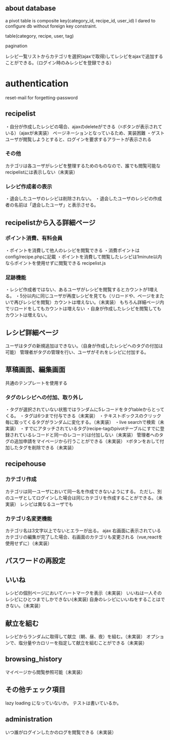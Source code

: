 ## about database
a pivot table is composite key(category_id, recipe_id, user_id)
I dared to configure db without foreign key constraint.

table(category, recipe, user, tag)

pagination

レシピ一覧リストからカテゴリを選択(ajaxで取得)してレシピをajaxで追加することができる。（ログイン時のみレシピを登録できる）

# authentication

reset-mail for forgetting-password

## recipelist

・自分が作成したレシピの場合、ajaxのdeleteができる（☓ボタンが表示されている）（ajaxが未実装）
ページネーションとなっているため、実装困難
・ゲストユーザが閲覧しようとすると、ログインを要求するアラートが表示される

### その他

カテゴリは各ユーザがレシピを整理するためのものなので、誰でも閲覧可能なrecipelistには表示しない（未実装）

### レシピ作成者の表示

・退会したユーザのレシピは削除されない。
・退会したユーザのレシピの作成者の名前は「退会したユーザ」と表示させる。

## recipelistから入る詳細ページ

### ポイント消費、有料会員

・ポイントを消費して他人のレシピを閲覧できる
・消費ポイントはconfig/recipe.phpに記載
・ポイントを消費して閲覧したレシピは1minute以内ならポイントを使用せずに閲覧できる
recipelist.js

### 足跡機能
・レシピ作成者ではない、あるユーザがレシピを閲覧するとカウントが1増える。
・5分以内に同じユーザが再度レシピを見ても（リロードや、ページをまたいで再びレシピを閲覧）カウントは増えない。（未実装）
もちろん詳細ページ内でリロードをしてもカウントは増えない
・自身が作成したレシピを閲覧してもカウントは増えない。

## レシピ詳細ページ

ユーザはタグの新規追加はできない。（自身が作成したレシピへのタグの付加は可能）
管理者がタグの管理を行い、ユーザがそれをレシピに付加する。

## 草稿画面、編集画面

共通のテンプレートを使用する

### タグのレシピへの付加、取り外し

・タグが選択されていない状態ではランダムに5レコードをタグtableからとってくる。
・タグは6つまで付与できる（未実装）
・テキストボックスのクリック毎に取ってくるタグがランダムに変化する。（未実装）
・live searchで検索（未実装）
・すでにアタッチされているタグ(recipe-tagのpivotテーブルにすでに登録されているレコードと同一のレコード)は付加しない（未実装）
管理者へのタグの追加申請をマイページから行うことができる（未実装）
☓ボタンをおして付加したタグを削除できる（未実装）

## recipehouse

### カテゴリ作成
カテゴリは同一ユーザにおいて同一名を作成できないようにする。
ただし、別のユーザとしてログインした場合は同じカテゴリを作成することができる。（未実装）
レシピは異なるユーザでも

### カテゴリ名変更機能
カテゴリ名は3文字以上でないとエラーが出る。
ajax
右画面に表示されているカテゴリの編集が完了した場合、右画面のカテゴリも変更される（vue,reactを使用せずに）（未実装）

## パスワードの再設定

## いいね
レシピの個別ページにおいてハートマークを表示（未実装）
いいねは一人そのレシピにひとつまでしかできない(未実装)
自身のレシピにいいねをすることはできない。（未実装）

## 献立を組む
レシピからランダムに取得して献立（朝、昼、夜）を組む。（未実装）
オプションで、塩分量やカロリーを指定して献立を組むことができる（未実装）
## browsing_history

マイページから閲覧参照可能（未実装）

## その他チェック項目
lazy loading になっていないか。
テストは書いているか。

## administration
いつ誰がログインしたかのログを閲覧できる（未実装）

